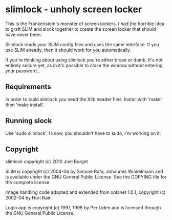 slimlock - unholy screen locker
===============================
This is the Frankenstein's monster of screen lockers. I had the horrible
idea to graft SLiM and slock together to create the screen locker that should
have never been.

Slimlock reads your SLiM config files and uses the same interface. If you use
SLiM already, then it should work for you automatically.

If you're thinking about using slimlock you're either brave or dumb. It's not
entirely secure yet, as in it's possible to close the window without entering
your password...

Requirements
------------
In order to build slimlock you need the Xlib header files.  Install with 'make'
then 'make install'.

Running slock
-------------
Use 'sudo slimlock'. I know, you shouldn't have to sudo, I'm working on it.

Copyright
---------
slimlock copyright (c) 2010 Joel Burget

SLiM is copyright (c) 2004-06 by Simone Rota, Johannes Winkelmann
and is available under the GNU General Public License.
See the COPYING file for the complete license.

Image handling code adapted and extended from xplanet 1.0.1,
copyright (c) 2002-04 by Hari Nair

Login.app is copyright (c) 1997, 1998 by Per Liden and is 
licensed through the GNU General Public License. 
